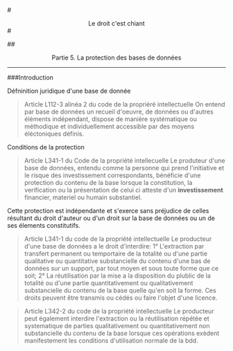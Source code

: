 #<center>Le droit c'est chiant</center>#

##<center>Partie 5. La protection des bases de données</center>

***
###Introduction

Défninition juridique d'une base de donnée

>Article L112-3 alinéa 2 du code de la propriéré intellectuelle
On entend par base de données un recueil d'oeuvre, de données ou d'autres éléments indépendant, dispose de manière systématique ou méthodique et individuellement accessible par des moyens éléctoniques définis.

Conditions de la protection
>Article L341-1 du Code de la propriété intellecuelle
Le produteur d'une base de données, entendu comme la personne qui prend l'initiative et le risque des investissement correspondants, bénéficie d'une protection du contenu de la base lorsque la constitution, la verification ou la présentation de celui ci atteste d'un **investissement** financier, materiel ou humain substantiel.

Cette protection est indépendante et s'exerce sans préjudice de celles résultant du droit d'auteur ou d'un droit sur la base de données ou un de ses élements constitutifs.


>Article L341-1 du code de la propriété intellectuelle
Le producteur d'une base de données a le droit d'interdire:
1° L'extraction par transfert permanent ou temportaire de la totalité ou d'une partie qualitative ou quantitative substancielle du contenu d'une bas de données sur un support, par tout moyen et sous toute forme que ce soit;
2° La réutilisation par la mise a la disposition du plublic de la totalité ou d'une partie quantitativement ou qualitativement substancielle du contenu de la base quelle qu'en soit la forme.
Ces droits peuvent être transmis ou cédés ou faire l'objet d'une licence.

>Article L342-2 du code de la propriété intellectuelle
Le producteur peut également interdire l'extraction ou la réutilisation répétée et systematique de parties qualitativement ou quantitativement non substancielle du contenu de la base lorsque ces opérations exèdent manifestement les conditions d'utilisation normale de la bdd.